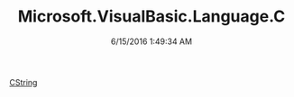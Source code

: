﻿---
title: Microsoft.VisualBasic.Language.C
date: 6/15/2016 1:49:34 AM
---

[CString](T-Microsoft.VisualBasic.Language.C.CString.html)
